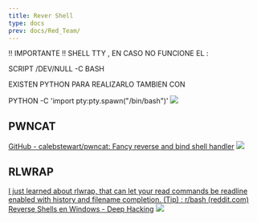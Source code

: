 ```yaml
---
title: Rever Shell
type: docs
prev: docs/Red_Team/
---
```

!! IMPORTANTE !!
SHELL TTY , EN CASO NO FUNCIONE EL :

SCRIPT /DEV/NULL -C BASH

EXISTEN PYTHON PARA REALIZARLO TAMBIEN CON

PYTHON -C 'import pty:pty.spawn("/bin/bash")'
![](/images/red_team/revershell/20241019022518.png)

## PWNCAT

[GitHub - calebstewart/pwncat: Fancy reverse and bind shell handler](https://github.com/calebstewart/pwncat)
![](/images/red_team/revershell/20241015020901.png)

## RLWRAP

[I just learned about rlwrap, that can let your read commands be readline enabled with history and filename completion. (Tip) : r/bash (reddit.com)](https://www.reddit.com/r/bash/comments/12b0woi/i_just_learned_about_rlwrap_that_can_let_your/?tl=es-es)
[Reverse Shells en Windows - Deep Hacking](https://deephacking.tech/reverse-shells-en-windows/)
![](/images/red_team/revershell/20241015021345.png)
